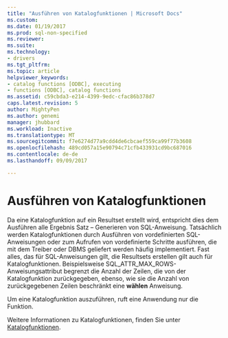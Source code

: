 ```yaml
---
title: "Ausführen von Katalogfunktionen | Microsoft Docs"
ms.custom: 
ms.date: 01/19/2017
ms.prod: sql-non-specified
ms.reviewer: 
ms.suite: 
ms.technology:
- drivers
ms.tgt_pltfrm: 
ms.topic: article
helpviewer_keywords:
- catalog functions [ODBC], executing
- functions [ODBC], catalog functions
ms.assetid: c59cbda3-e214-4399-9edc-cfac86b378d7
caps.latest.revision: 5
author: MightyPen
ms.author: genemi
manager: jhubbard
ms.workload: Inactive
ms.translationtype: MT
ms.sourcegitcommit: f7e6274d77a9cdd4de6cbcaef559ca99f77b3608
ms.openlocfilehash: 489cd057a15e90794c71cfb433931cd9bc687016
ms.contentlocale: de-de
ms.lasthandoff: 09/09/2017

---
```

# <a name="executing-catalog-functions"></a>Ausführen von Katalogfunktionen
Da eine Katalogfunktion auf ein Resultset erstellt wird, entspricht dies dem Ausführen alle Ergebnis Satz – Generieren von SQL-Anweisung. Tatsächlich werden Katalogfunktionen durch Ausführen von vordefinierten SQL-Anweisungen oder zum Aufrufen von vordefinierte Schritte ausführen, die mit dem Treiber oder DBMS geliefert werden häufig implementiert. Fast alles, das für SQL-Anweisungen gilt, die Resultsets erstellen gilt auch für Katalogfunktionen. Beispielsweise SQL_ATTR_MAX_ROWS-Anweisungsattribut begrenzt die Anzahl der Zeilen, die von der Katalogfunktion zurückgegeben, ebenso, wie sie die Anzahl von zurückgegebenen Zeilen beschränkt eine **wählen** Anweisung.  
  
 Um eine Katalogfunktion auszuführen, ruft eine Anwendung nur die Funktion.  
  
 Weitere Informationen zu Katalogfunktionen, finden Sie unter [Katalogfunktionen](../../../odbc/reference/develop-app/catalog-functions.md).

